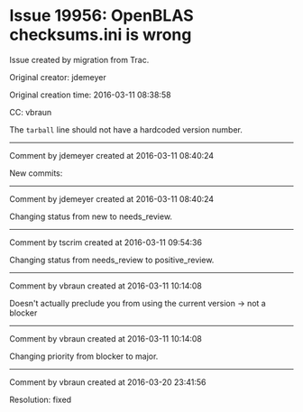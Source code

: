 # Issue 19956: OpenBLAS checksums.ini is wrong

Issue created by migration from Trac.

Original creator: jdemeyer

Original creation time: 2016-03-11 08:38:58

CC:  vbraun

The `tarball` line should not have a hardcoded version number.


---

Comment by jdemeyer created at 2016-03-11 08:40:24

New commits:


---

Comment by jdemeyer created at 2016-03-11 08:40:24

Changing status from new to needs_review.


---

Comment by tscrim created at 2016-03-11 09:54:36

Changing status from needs_review to positive_review.


---

Comment by vbraun created at 2016-03-11 10:14:08

Doesn't actually preclude you from using the current version -> not a blocker


---

Comment by vbraun created at 2016-03-11 10:14:08

Changing priority from blocker to major.


---

Comment by vbraun created at 2016-03-20 23:41:56

Resolution: fixed
